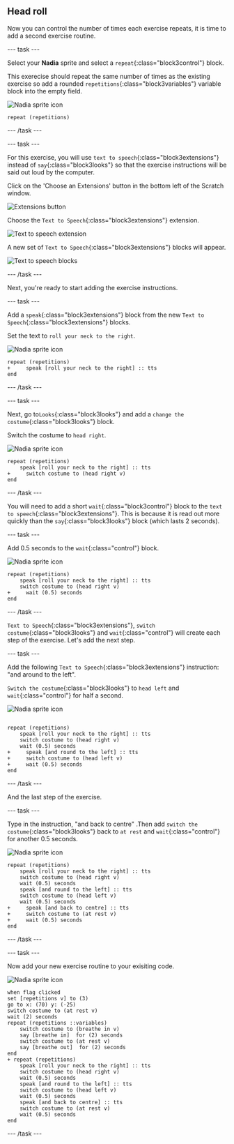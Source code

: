 ## Head roll

Now you can control the number of times each exercise repeats, it is time to add a second exercise routine.

--- task ---

Select your **Nadia** sprite and select a `repeat`{:class="block3control"} block.

This exerecise should repeat the same number of times as the existing exercise so add a rounded `repetitions`{:class="block3variables"} variable block into the empty field.

![Nadia sprite icon](images/nadia_sprite.png)

```blocks3
repeat (repetitions)
```

--- /task ---

--- task ---

For this exercise, you will use `text to speech`{:class="block3extensions"} instead of `say`{:class="block3looks"} so that the exercise instructions will be said out loud by the computer.

Click on the 'Choose an Extensions' button in the bottom left of the Scratch window.

![Extensions button](images/extensionsButton.png)

Choose the `Text to Speech`{:class="block3extensions"} extension.

![Text to speech extension](images/textToSpeechExtension.png)

A new set of `Text to Speech`{:class="block3extensions"} blocks will appear.

![Text to speech blocks](images/textToSpeechBlocks.png)

--- /task ---

Next, you're ready to start adding the exercise instructions.

--- task ---

Add a `speak`{:class="block3extensions"} block from the new `Text to Speech`{:class="block3extensions"} blocks.

Set the text to `roll your neck to the right`.

![Nadia sprite icon](images/nadia_sprite.png)

```blocks3
repeat (repetitions)
+     speak [roll your neck to the right] :: tts
end
```

--- /task ---

--- task ---

Next, go to`Looks`{:class="block3looks"} and add a `change the costume`{:class="block3looks"} block.

Switch the costume to `head right`.

![Nadia sprite icon](images/nadia_sprite.png)

```blocks3
repeat (repetitions)
    speak [roll your neck to the right] :: tts
+     switch costume to (head right v)
end
```

--- /task ---

You will need to add a short `wait`{:class="block3control"} block to the `text to speech`{:class="block3extensions"}. This is because it is read out more quickly than the `say`{:class="block3looks"} block (which lasts 2 seconds).

--- task ---

Add 0.5 seconds to the `wait`{:class="control"} block.

![Nadia sprite icon](images/nadia_sprite.png)

```blocks3
repeat (repetitions)
    speak [roll your neck to the right] :: tts
    switch costume to (head right v)
+     wait (0.5) seconds
end
```

--- /task ---

`Text to Speech`{:class="block3extensions"}, `switch costume`{:class="block3looks"} and `wait`{:class="control"} will create each step of the exercise. Let's add the next step.

--- task ---

Add the following `Text to Speech`{:class="block3extensions"} instruction: "and around to the left".

`Switch the costume`{:class="block3looks"} to `head left` and `wait`{:class="control"} for half a second.

![Nadia sprite icon](images/nadia_sprite.png)

```blocks3

repeat (repetitions)
    speak [roll your neck to the right] :: tts
    switch costume to (head right v)
    wait (0.5) seconds
+     speak [and round to the left] :: tts
+     switch costume to (head left v)
+     wait (0.5) seconds
end
```

--- /task ---

And the last step of the exercise.

--- task ---

Type in the instruction, "and back to centre" .Then add `switch the costume`{:class="block3looks"} back to `at rest` and `wait`{:class="control"} for another 0.5 seconds.

![Nadia sprite icon](images/nadia_sprite.png)

```blocks3
repeat (repetitions)
    speak [roll your neck to the right] :: tts 
    switch costume to (head right v)
    wait (0.5) seconds
    speak [and round to the left] :: tts 
    switch costume to (head left v)
    wait (0.5) seconds
+     speak [and back to centre] :: tts 
+     switch costume to (at rest v)
+     wait (0.5) seconds
end
```

--- /task ---

--- task ---

Now add your new exercise routine to your exisiting code.

![Nadia sprite icon](images/nadia_sprite.png)

```blocks3
when flag clicked
set [repetitions v] to (3)
go to x: (70) y: (-25)
switch costume to (at rest v)
wait (2) seconds
repeat (repetitions ::variables)
    switch costume to (breathe in v)
    say [breathe in]  for (2) seconds
    switch costume to (at rest v)
    say [breathe out]  for (2) seconds
end
+ repeat (repetitions)
    speak [roll your neck to the right] :: tts 
    switch costume to (head right v)
    wait (0.5) seconds
    speak [and round to the left] :: tts 
    switch costume to (head left v)
    wait (0.5) seconds
    speak [and back to centre] :: tts 
    switch costume to (at rest v)
    wait (0.5) seconds
end
```

--- /task ---
